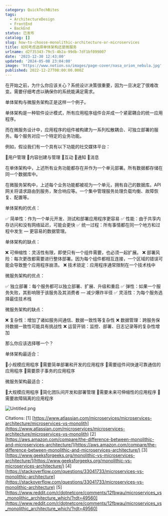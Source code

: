 ```yaml
---
category: QuickTechBites
tags:
  - ArchitectureDesign
  - FrontEnd
  - BackEnd
status: 已发布
catalog: []
slug: how-to-choose-monolithic-architecture-or-microservices
title: 如何考虑选择单体架构还是微服务
urlname: d2f35343-79c5-4b2a-99db-7df1bf099007
date: '2023-12-30 12:43:00'
updated: '2024-05-08 23:04:00'
image: 'https://www.notion.so/images/page-cover/nasa_orion_nebula.jpg'
published: 2022-12-27T08:00:00.000Z
---
```


在开始之前，为什么你应该关心？系统设计决策很重要，因为一旦决定了很难改变。需要仔细考虑以确保你的系统能满足需求。


单体架构与微服务架构正是这样一个例子。


单体架构是一种软件设计模式，所有应用程序组件合并成一个紧密耦合的统一应用程序。


而在微服务设计中，应用程序的组件被构建为一系列松散耦合、可独立部署的服务。每个服务对应一个特定的业务功能。


例如，假设我们有一个具有以下功能的社交媒体平台：


🔸用户管理
🔸内容创建与管理
🔸互动
🔸通知
🔸消息


在单体架构中，上述所有业务功能都存在并作为一个单元部署。所有数据都存储在同一个数据库中。


在微服务架构中，上述每个业务功能都被视为一个单元，拥有自己的数据库。API 网关将请求路由到服务，聚合响应等。一个集中管理服务处理负载均衡、故障恢复、配置等。


单体架构的优点：


✅ 简单性：作为一个单元开发、测试和部署应用程序更容易
✅ 性能：由于共享内存访问和没有网络延迟，可能会更快
✅ 统一过程：所有事情都在同一个地方和过程中发生 — 更容易的数据管理。


单体架构的缺点：


❌ 可伸缩性：灵活性有限，即使只有一个组件需要，也必须一起扩展。
❌ 部署风险：每次更改都需要进行整体部署。因为每个组件都相互连接，一个区域的错误可能会导致整个应用程序崩溃。
❌ 技术锁定：应用程序通常限制在一个技术栈中


微服务架构的优点：


✅ 独立部署：每个服务都可以独立部署、扩展、升级和重启
✅ 弹性：如果一个服务失败，其影响限于该服务及其消费者 — 减少爆炸半径
✅ 灵活性：为每个服务选择最佳技术栈


微服务架构的缺点：


❌ 复杂性：增加了诸如服务间通信、数据一致性等复杂性
❌ 数据管理：跨服务保持数据一致性可能具有挑战性
❌ 运营开销：监控、部署、日志记录等的复杂性增加


那么你应该选择哪一个？


单体架构最适合：


🔹小规模应用程序
🔹需要简单部署和开发的应用程序
🔹需要组件间快速可靠通信的应用程序
🔹需要原子事务的应用程序


微服务架构最适合：


🔸大规模应用程序
🔸简化团队间开发和部署管理
🔸需要未来可伸缩性的应用程序
🔸需要故障隔离的应用程序


![Untitled.png](https://prod-files-secure.s3.us-west-2.amazonaws.com/5d24fe63-e567-4804-86f9-9fdc62e13082/8d149051-cc00-4198-a3d7-e00805eb8f9e/Untitled.png?X-Amz-Algorithm=AWS4-HMAC-SHA256&X-Amz-Content-Sha256=UNSIGNED-PAYLOAD&X-Amz-Credential=ASIAZI2LB466Z6D3Z5UF%2F20250403%2Fus-west-2%2Fs3%2Faws4_request&X-Amz-Date=20250403T053916Z&X-Amz-Expires=3600&X-Amz-Security-Token=IQoJb3JpZ2luX2VjEH0aCXVzLXdlc3QtMiJHMEUCICOOIe2Z%2FU%2FE5xj1HjrfCyebgYgxoAVUSYuDLc4HWSDAAiEA%2BSFMbRf9mFUsm3hp8eNRWou3ipLHsF3KLKei3e9vzZwqiAQI5v%2F%2F%2F%2F%2F%2F%2F%2F%2F%2FARAAGgw2Mzc0MjMxODM4MDUiDE309Ho%2B98%2FtPwuYQyrcA7Mas2gtAGmPh9jjc%2BvCEB%2FURX%2BxnN%2B07%2BW8MOKcU87ebRf%2BfFWrvEMlFPmPakz5HOE%2Fbeg8J4Dvc5nRTrNynqgg4W31z%2FvmPk1xHXD%2FxjYbDIGvaBJBURcGomWSHXSsVE%2BffdO%2BDeXR7mXLfun%2FfP7pCFPUbit1BwLdOxw8h3GtkuMdS9fABjso3NT15B9iXtbKQgvvxtGwBeLT%2BdX6pk4MCXWQai7%2F3OdndLoXbtYPTnSY%2FcN7nY7357fysDCJ9ebXeRrNfkJ5vF82fGzGRm%2FQ3KB4kRWbZi9KjVEMEZpa6lL4fHIoXkitdjuItbQ23R2oTlXaWO2bzBeM%2BwqRyR%2B1fyUKk6Tjo%2F1Jzi8WykyONBe5Wr835%2FI0fQK8Ilkn2BdlV5gtOgoKAo%2BZNXnWhLOpr1J3eTZlmqnBs34qLcvNrFnk84XlehTnC4%2Fhfzwl3T%2BmvxADzXuiK%2FTFUEXRcaxMOohP6eo8oDucnMeDNtJlh8oLrX6bdhUB%2Bp3rP%2BDejj1zoYlq%2B0lLKyhUXApWO6u5nakvkD89Gm3SehYAKkgysXNvoYf0Z%2B7tBD3FKV6AAAP%2FsF%2Bm7tX6r%2BGcp2AHEBdYEKByCaHa%2FN92tPJWRVtbqFfh%2BsR1DZUF3e2GMPesuL8GOqUBjE05hMxsQdg6IwN%2FtlJ8kekgLQ%2FPbSQ%2Fy22rXjqOM5jVzeKmVXX%2BNl7FJkEF%2B2lKr3X0pJj76gqJK0qGOKnt25Llya76z1dCl3OBc9uz8rjChayu7kuQzogI5%2FCo7OTZg2mhaIhe5VDq8xO%2FJOPNUmZeEgzAOXz3WzVD9plnpOpEwytf60EztwtG32fzKVHB0tI9%2FrNMvmSCWa81MYP77c8hWVD5&X-Amz-Signature=f840dc7540ba0a137912dc039114abc1d18671e7f0b3bc47c88e73a7eae2d2f8&X-Amz-SignedHeaders=host&x-id=GetObject)


Citations:
[1] [https://www.atlassian.com/microservices/microservices-architecture/microservices-vs-monolith](https://www.atlassian.com/microservices/microservices-architecture/microservices-vs-monolith)
[2] [https://aws.amazon.com/compare/the-difference-between-monolithic-and-microservices-architecture/](https://aws.amazon.com/compare/the-difference-between-monolithic-and-microservices-architecture/)
[3] [https://www.geeksforgeeks.org/monolithic-vs-microservices-architecture/](https://www.geeksforgeeks.org/monolithic-vs-microservices-architecture/)
[4] [https://stackoverflow.com/questions/33041733/microservices-vs-monolithic-architecture](https://stackoverflow.com/questions/33041733/microservices-vs-monolithic-architecture)
[5] [https://www.reddit.com/r/dotnetcore/comments/12fbwau/microservices_vs_monolithic_architecture_which/?rdt=49560](https://www.reddit.com/r/dotnetcore/comments/12fbwau/microservices_vs_monolithic_architecture_which/?rdt=49560)

